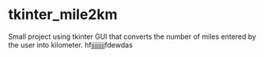 # tkinter_mile2km
Small project using tkinter GUI that converts the number of miles entered by the user into kilometer.
hfjjjjjjjjfdewdas
